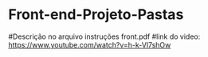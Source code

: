 # Front-end-Projeto-Pastas

#Descrição no arquivo instruções front.pdf 
#link do video: https://www.youtube.com/watch?v=h-k-Vl7shOw
